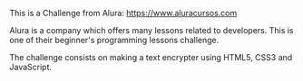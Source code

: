 This is a Challenge from Alura: https://www.aluracursos.com

Alura is a company which offers many lessons related to developers.
This is one of their beginner's programming lessons challenge.

The challenge consists on making a text encrypter using HTML5, CSS3 and JavaScript.